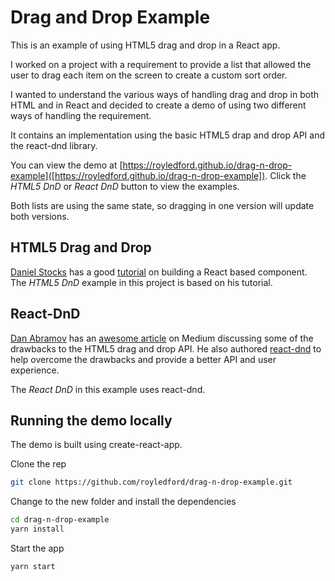 # Drag and Drop Example

This is an example of using HTML5 drag and drop in a React app.

I worked on a project with a requirement to provide a list that allowed the user to drag each item on the screen to create a custom sort order.

I wanted to understand the various ways of handling drag and drop in both HTML and in React and decided to create a demo of using two different ways of handling the requirement.

It contains an implementation using the basic HTML5 drap and drop API and the react-dnd library.

You can view the demo at [https://royledford.github.io/drag-n-drop-example]([https://royledford.github.io/drag-n-drop-example]). Click the _HTML5 DnD_ or _React DnD_ button to view the examples.

Both lists are using the same state, so dragging in one version will update both versions.

## HTML5 Drag and Drop

[Daniel Stocks](http://webcloud.se/) has a good [tutorial](http://webcloud.se/sortable-list-component-react-js/) on building a React based component. The _HTML5 DnD_ example in this project is based on his tutorial.

## React-DnD

[Dan Abramov](https://github.com/gaearon) has an [awesome article](https://medium.com/@dan_abramov/the-future-of-drag-and-drop-apis-249dfea7a15f) on Medium discussing some of the drawbacks to the HTML5 drag and drop API. He also authored [react-dnd](http://react-dnd.github.io/react-dnd/) to help overcome the drawbacks and provide a better API and user experience.

The _React DnD_ in this example uses react-dnd.

## Running the demo locally

The demo is built using create-react-app.

Clone the rep

```bash
git clone https://github.com/royledford/drag-n-drop-example.git
```

Change to the new folder and install the dependencies

```bash
cd drag-n-drop-example
yarn install
```

Start the app

```bash
yarn start
```

